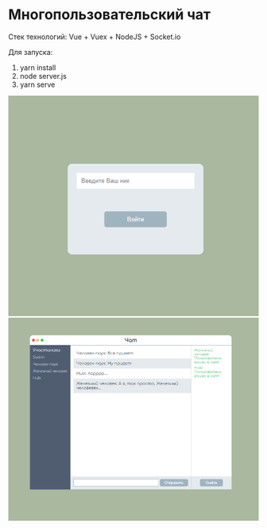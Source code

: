 
# Многопользовательский чат

Стек технологий: Vue + Vuex + NodeJS + Socket.io

Для запуска: 

1. yarn install
2. node server.js
3. yarn serve

![Скриншот #1](https://github.com/Ruinevo/vuechat/raw/master/image1.png)
![Скриншот #1](https://github.com/Ruinevo/vuechat/raw/master/image2.png)


